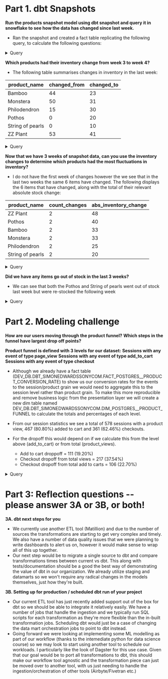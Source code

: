 # Part 1. dbt Snapshots

**Run the products snapshot model using dbt snapshot and query it in snowflake to see how the data has changed since last week.**
+ Ran the snapshot and created a fact table replicating the following query, to calculate the following questions:

<details>
<summary>Query</summary>

		SELECT
		  SS1.dbt_valid_to AS change_date,
		  SS1.product_id AS product_id,
		  SS1.name AS product_name,
		  SS1.inventory AS changed_from,
		  SS2.inventory AS changed_to
		FROM DEV_DB.DBT_SIMONEDWARDSSONYCOM.PRODUCTS_SNAPSHOT SS1
		JOIN DEV_DB.DBT_SIMONEDWARDSSONYCOM.PRODUCTS_SNAPSHOT SS2 ON SS1.product_id = SS2.product_id AND SS1.dbt_valid_to = SS2.dbt_valid_from
		
</details>

**Which products had their inventory change from week 3 to week 4?**
+ The following table summarises changes in inventory in the last week:

| product_name | changed_from | changed_to | 
| ------------ | ------------ | ---------- |
| Bamboo | 44 | 23 |
| Monstera | 50 | 31 |
| Philodendron | 15 | 30 |
| Pothos | 0 | 20 |
| String of pearls | 0 | 10 |
| ZZ Plant| 53| 41 |

<details>
<summary>Query</summary>

		SELECT product_name, changed_from, changed_to
		FROM DBT_SIMONEDWARDSSONYCOM.fact_postgres__product_inventory_changelog
		WHERE change_date > DATEADD(day, -DATE_PART(dow, CURRENT_DATE()), CURRENT_DATE())
		ORDER BY product_name
		
</details>

**Now that we have 3 weeks of snapshot data, can you use the inventory changes to determine which products had the most fluctuations in inventory?**
+ I do not have the first week of changes however the we see that in the last two weeks the same 6 items have changed. The following displays the 6 items that have changed, along with the total of their relevant absolute stock change:

| product_name | count_changes | abs_inventory_change | 
| ------------ | ------------- | -------------------- |
| ZZ Plant | 2 | 48 |
| Pothos | 2 | 40 |
| Bamboo | 2 | 33 |
| Monstera | 2 | 33 |
| Philodendron | 2 | 25 |
| String of pearls| 2 | 20 |

<details>
<summary>Query</summary>

		SELECT
		product_name,
		COUNT(*) AS count_changes,
		SUM(ABS(changed_from - changed_to)) AS sum_inventory_change
		FROM DBT_SIMONEDWARDSSONYCOM.fact_postgres__product_inventory_changelog
		GROUP BY 1
		ORDER BY 3 DESC
		
</details>

**Did we have any items go out of stock in the last 3 weeks?**
+ We can see that both the Pothos and String of pearls went out of stock last week but were re-stocked the following week

<details>
<summary>Query</summary>

		SELECT product_name 
		FROM DBT_SIMONEDWARDSSONYCOM.fact_postgres__product_inventory_changelog
		WHERE changed_to = 0
		
</details>

# Part 2. Modeling challenge
**How are our users moving through the product funnel?**
**Which steps in the funnel have largest drop off points?**

**Product funnel is defined with 3 levels for our dataset:**
**Sessions with any event of type page_view**
**Sessions with any event of type add_to_cart**
**Sessions with any event of type checkout**

+ Although we already have a fact table (DEV_DB.DBT_SIMONEDWARDSSONYCOM.FACT_POSTGRES__PRODUCT_CONVERSION_RATE) to show us our conversion rates for the events to the session/product grain we would need to aggregate this to the session level rather than product grain. To make this more reproducible and remove business logic from the presentation layer we will create a new dim table named DEV_DB.DBT_SIMONEDWARDSSONYCOM.DIM_POSTGRES__PRODUCT_FUNNEL to calculate the totals and percentages of each level.

+ From our session statistics we see a total of 578 sessions with a product view, 467 (80.80%) added to cart and 361 (62.46%) checkouts.

+ For the dropoff this would depend on if we calculate this from the level above (add_to_cart) or from total (product_views).
  - Add to cart droppoff = 111 (19.20%)
  - Checkout dropoff from total views = 217 (37.54%)
  - Checkout dropoff from total add to carts = 106 (22.70%)

<details>
<summary>Query</summary>

		SELECT * 
		FROM DEV_DB.DBT_SIMONEDWARDSSONYCOM.DIM_POSTGRES__PRODUCT_FUNNEL

		/*
		WITH session_agg AS
		(
		SELECT
			SESSION_ID,
			SUM(CASE WHEN ADD_TO_CART_DATE IS NOT NULL THEN 1 ELSE 0 END) AS ADDED_TO_CART,
			SUM(CASE WHEN CHECKOUT_DATE IS NOT NULL THEN 1 ELSE 0 END) AS CHECKOUTS
		FROM DEV_DB.DBT_SIMONEDWARDSSONYCOM.FACT_POSTGRES__PRODUCT_VIEWS
		GROUP BY 1
		)

		SELECT
			COUNT(*) product_views_total,
			SUM(CASE WHEN ADDED_TO_CART > 0 THEN 1 ELSE 0 END) AS added_to_cart_total,
			SUM(CASE WHEN CHECKOUTS > 0 THEN 1 ELSE 0 END) AS checkouts_total,
			ROUND(DIV0(added_to_cart_total, product_views_total), 4) AS added_to_cart_pct,
			ROUND(DIV0(checkouts_total, product_views_total), 4) AS checkouts_pct,
			product_views_total - added_to_cart_total AS added_to_cart_dropoff_total,
			product_views_total - checkouts_total AS checkouts_dropoff_total,
			ROUND(1 - added_to_cart_pct, 4) AS added_to_cart_dropoff_pct,
			ROUND(1 - checkouts_pct, 4) AS checkouts_dropoff_pct,
			ROUND(DIV0(checkouts_total, added_to_cart_total), 4) AS checkouts_pct_fromcart,
			added_to_cart_total - checkouts_total AS checkouts_dropoff_total_fromcart,
			ROUND(1 - checkouts_pct_fromcart, 4) AS checkouts_dropoff_pct_fromcart
		FROM session_agg
		*/
		
</details>

# Part 3: Reflection questions -- please answer 3A or 3B, or both!
**3A. dbt next steps for you**
+ We currently use another ETL tool (Matillion) and due to the number of sources the transformations are starting to get very complex and timely. We also have a number of data quality issues that we were planning to write dashboards to alert us on, however it would make sense to wrap all of this up together. 
+ Our next step would be to migrate a single source to dbt and compare transformations times between current vs dbt. This along with tests/documentation should be a good the best way of demonstrating the value of dbt in our organization. We already utilize staging and datamarts so we won't require any radical changes in the models themselves, just how they're built.

**3B. Setting up for production / scheduled dbt run of your project**
+ Our current ETL tool has just recently added support out of the box for dbt so we should be able to integrate it relatively easily. We have a number of jobs that handle the ingestion and we typically run SQL scripts for each transformation as they're more flexible than the in-built transformation jobs. Scheduling dbt would just be a case of changing the data mart orchestration jobs to point to dbt instead.
+ Going forward we were looking at implementing some ML modelling as part of our workflow (thanks to the intemediate python for data science course) so we may look to start using another tool to schedule our workloads. I particularly like the look of Dagster for this use case. Given that our goal would be to port all transformations to dbt, this should make our workflow tool agnostic and the transformation piece can just be moved over to another tool, with us just needing to handle the ingestion/orchestration of other tools (Airbyte/Fivetran etc.)